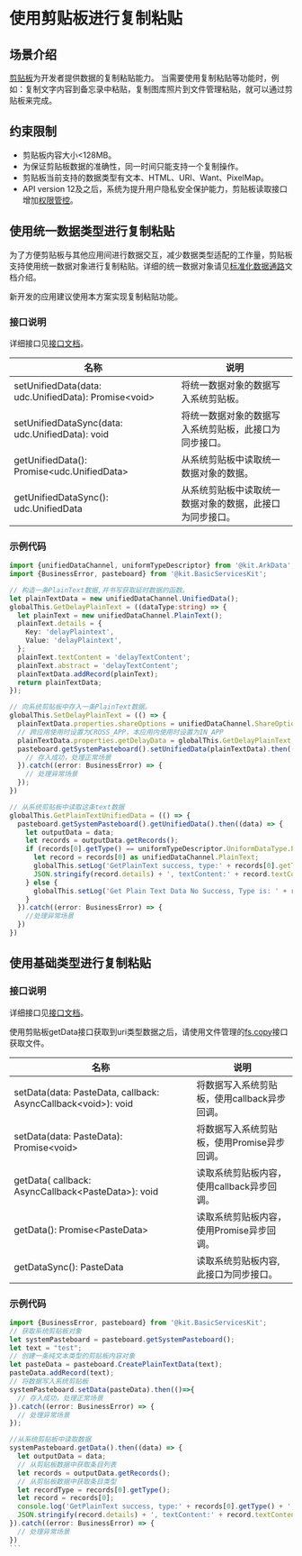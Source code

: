 # 使用剪贴板进行复制粘贴

## 场景介绍

[剪贴板](../../reference/apis-basic-services-kit/js-apis-pasteboard.md)为开发者提供数据的复制粘贴能力。
当需要使用复制粘贴等功能时，例如：复制文字内容到备忘录中粘贴，复制图库照片到文件管理粘贴，就可以通过剪贴板来完成。

## 约束限制

- 剪贴板内容大小&lt;128MB。
- 为保证剪贴板数据的准确性，同一时间只能支持一个复制操作。
- 剪贴板当前支持的数据类型有文本、HTML、URI、Want、PixelMap。
- API version 12及之后，系统为提升用户隐私安全保护能力，剪贴板读取接口增加[权限管控](get-pastedata-permission-guidelines.md)。

## 使用统一数据类型进行复制粘贴

为了方便剪贴板与其他应用间进行数据交互，减少数据类型适配的工作量，剪贴板支持使用统一数据对象进行复制粘贴。详细的统一数据对象请见[标准化数据通路](../../reference/apis-arkdata/js-apis-data-unifiedDataChannel.md)文档介绍。

新开发的应用建议使用本方案实现复制粘贴功能。

### 接口说明

详细接口见[接口文档](../../reference/apis-basic-services-kit/js-apis-pasteboard.md#getunifieddata12)。

| 名称 | 说明                                                                                                                                        |
| -------- |----------------------------------------------------------------------------------------------------------------------------------------|
| setUnifiedData(data: udc.UnifiedData): Promise\<void\> | 将统一数据对象的数据写入系统剪贴板。 
| setUnifiedDataSync(data: udc.UnifiedData): void | 将统一数据对象的数据写入系统剪贴板，此接口为同步接口。                                                                                                                          |
| getUnifiedData(): Promise\<udc.UnifiedData\> | 从系统剪贴板中读取统一数据对象的数据。                                                                                                                          |
| getUnifiedDataSync(): udc.UnifiedData | 从系统剪贴板中读取统一数据对象的数据，此接口为同步接口。    

### 示例代码
```ts
import {unifiedDataChannel, uniformTypeDescriptor} from '@kit.ArkData';
import {BusinessError, pasteboard} from '@kit.BasicServicesKit';

// 构造一条PlainText数据,并书写获取延时数据的函数。
let plainTextData = new unifiedDataChannel.UnifiedData();
globalThis.GetDelayPlainText = ((dataType:string) => {
  let plainText = new unifiedDataChannel.PlainText();
  plainText.details = {
    Key: 'delayPlaintext',
    Value: 'delayPlaintext',
  };
  plainText.textContent = 'delayTextContent';
  plainText.abstract = 'delayTextContent';
  plainTextData.addRecord(plainText);
  return plainTextData;
});

// 向系统剪贴板中存入一条PlainText数据。
globalThis.SetDelayPlainText = (() => {
  plainTextData.properties.shareOptions = unifiedDataChannel.ShareOptions.CROSS_APP;
  // 跨应用使用时设置为CROSS_APP，本应用内使用时设置为IN_APP
  plainTextData.properties.getDelayData = globalThis.GetDelayPlainText;
  pasteboard.getSystemPasteboard().setUnifiedData(plainTextData).then(()=>{
    // 存入成功，处理正常场景
  }).catch((error: BusinessError) => {
    // 处理异常场景
  });
})

// 从系统剪贴板中读取这条text数据
globalThis.GetPlainTextUnifiedData = (() => {
  pasteboard.getSystemPasteboard().getUnifiedData().then((data) => {
    let outputData = data;
    let records = outputData.getRecords();
    if (records[0].getType() == uniformTypeDescriptor.UniformDataType.PLAIN_TEXT) {
      let record = records[0] as unifiedDataChannel.PlainText;
      globalThis.setLog('GetPlainText success, type:' + records[0].getType + ', details:' +
      JSON.stringify(record.details) + ', textContent:' + record.textContent + ', abstract:' + record.abstract);
    } else {
      globalThis.setLog('Get Plain Text Data No Success, Type is: ' + records[0].getType());
    }
  }).catch((error: BusinessError) => {
    //处理异常场景
  })
})
```

## 使用基础类型进行复制粘贴

### 接口说明

详细接口见[接口文档](../../reference/apis-basic-services-kit/js-apis-pasteboard.md#getdata9)。

使用剪贴板getData接口获取到uri类型数据之后，请使用文件管理的[fs.copy](../../reference/apis-core-file-kit/js-apis-file-fs.md#fscopy11)接口获取文件。

| 名称 | 说明                                                                                                                                        |
| -------- |----------------------------------------------------------------------------------------------------------------------------------------|
| setData(data: PasteData, callback: AsyncCallback&lt;void&gt;): void | 将数据写入系统剪贴板，使用callback异步回调。 |
| setData(data: PasteData): Promise&lt;void&gt; | 将数据写入系统剪贴板，使用Promise异步回调。 |
| getData( callback: AsyncCallback&lt;PasteData&gt;): void | 读取系统剪贴板内容，使用callback异步回调。 |
| getData(): Promise&lt;PasteData&gt; | 读取系统剪贴板内容，使用Promise异步回调。 |   
| getDataSync(): PasteData | 读取系统剪贴板内容, 此接口为同步接口。 |

### 示例代码
```ts
import {BusinessError, pasteboard} from '@kit.BasicServicesKit';
// 获取系统剪贴板对象
let systemPasteboard = pasteboard.getSystemPasteboard();
let text = "test";
// 创建一条纯文本类型的剪贴板内容对象
let pasteData = pasteboard.CreatePlainTextData(text);
pasteData.addRecord(text);
// 将数据写入系统剪贴板
systemPasteboard.setData(pasteData).then(()=>{
  // 存入成功，处理正常场景
}).catch((error: BusinessError) => {
  // 处理异常场景
});

//从系统剪贴板中读取数据
systemPasteboard.getData().then((data) => {
  let outputData = data;
  // 从剪贴板数据中获取条目列表
  let records = outputData.getRecords();
  // 从剪贴板数据中获取条目类型
  let recordType = records[0].getType();
  let record = records[0];
  console.log('GetPlainText success, type:' + records[0].getType() + ', details:' +
  JSON.stringify(record.details) + ', textContent:' + record.textContent + ', abstract:' + record.abstract);
}).catch((error: BusinessError) => {
  // 处理异常场景
})
```                                                                                              |
